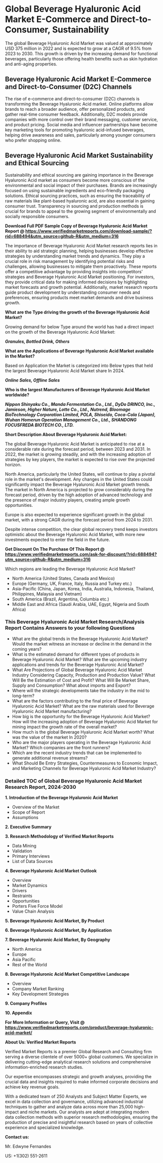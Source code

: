 <h1>Global Beverage Hyaluronic Acid Market E-Commerce and Direct-to-Consumer, Sustainability</h1><p class=""><p>The global Beverage Hyaluronic Acid Market was valued at approximately USD 375 million in 2022 and is expected to grow at a CAGR of 9.5% from 2023 to 2030. This growth is driven by the increasing demand for functional beverages, particularly those offering health benefits such as skin hydration and anti-aging properties.</p><h2>Beverage Hyaluronic Acid Market E-Commerce and Direct-to-Consumer (D2C) Channels</h2><p>The rise of e-commerce and direct-to-consumer (D2C) channels is transforming the Beverage Hyaluronic Acid market. Online platforms allow brands to reach a broader audience, offer personalized products, and gather real-time consumer feedback. Additionally, D2C models provide companies with more control over their brand messaging, customer service, and product pricing. Social media and influencer partnerships have become key marketing tools for promoting hyaluronic acid-infused beverages, helping drive awareness and sales, particularly among younger consumers who prefer shopping online.</p><h2>Beverage Hyaluronic Acid Market Sustainability and Ethical Sourcing</h2><p>Sustainability and ethical sourcing are gaining importance in the Beverage Hyaluronic Acid market as consumers become more conscious of the environmental and social impact of their purchases. Brands are increasingly focused on using sustainable ingredients and eco-friendly packaging solutions. Ethical sourcing practices, such as ensuring the traceability of raw materials like plant-based hyaluronic acid, are also essential in gaining consumer trust. Transparency in sourcing and production methods is crucial for brands to appeal to the growing segment of environmentally and socially responsible consumers.</p></p><p class=""><strong>Download Full PDF Sample Copy of Beverage Hyaluronic Acid Market Report @ <a href="https://www.verifiedmarketreports.com/download-sample/?rid=688494&utm_source=github-R&utm_medium=316" target="_blank">https://www.verifiedmarketreports.com/download-sample/?rid=688494&utm_source=github-R&utm_medium=316</a></strong></p><p>The importance of&nbsp;Beverage Hyaluronic Acid Market research reports lies in their ability to aid strategic planning, helping businesses develop effective strategies by understanding market trends and dynamics. They play a crucial role in risk management by identifying potential risks and challenges, allowing businesses to mitigate them proactively. These reports offer a competitive advantage by providing insights into competitors' strategies and Beverage Hyaluronic Acid Market positioning. For investors, they provide critical data for making informed decisions by highlighting market forecasts and growth potential. Additionally, market research reports guide product development by understanding consumer needs and preferences, ensuring products meet market demands and drive business growth.</p><p><strong>What are the&nbsp;Type driving the growth of the Beverage Hyaluronic Acid Market?</strong></p><p id="" class="">Growing demand for below Type around the world has had a direct impact on the growth of the Beverage Hyaluronic Acid Market:</p><p class=""><em><strong>Granules, Bottled Drink, Others</strong></em></p><p class=""><strong>What are the&nbsp;Applications&nbsp;of Beverage Hyaluronic Acid Market available in the Market?</strong></p><p id="" class="">Based on Application the Market is categorized into Below types that held the largest Beverage Hyaluronic Acid Market share In 2024.</p><p class=""><em><strong>Online Sales, Offline Sales</strong></em></p><p class=""><strong>Who is the largest Manufacturers of Beverage Hyaluronic Acid Market worldwide?</strong></p><p><em><strong>Nippon Shinyaku Co., Manda Fermentation Co., Ltd., DyDo DRINCO, Inc., Jamieson, Higher Nature, Lotte Co., Ltd., Nutrend, Bloomage BioTechnology Corporation Limited, POLA, Shiseido, Coca-Cola (Japan), Wuhan Homerun Operation Management Co., Ltd., SHANDONG FOCUSFREDA BIOTECH CO., LTD.</strong></em></p><p id="" class=""><strong>Short Description About Beverage Hyaluronic Acid Market:</strong></p><p>The global Beverage Hyaluronic Acid Market is anticipated to rise at a considerable rate during the forecast period, between 2023 and 2031. In 2022, the market is growing steadily, and with the increasing adoption of strategies by key players, the market is expected to rise over the projected horizon.</p><p>North America, particularly the United States, will continue to play a pivotal role in the market's development. Any changes in the United States could significantly impact the Beverage Hyaluronic Acid Market growth trends. The market in North America is projected to grow considerably during the forecast period, driven by the high adoption of advanced technology and the presence of major industry players, creating ample growth opportunities.</p><p>Europe is also expected to experience significant growth in the global market, with a strong CAGR during the forecast period from 2024 to 2031.</p><p>Despite intense competition, the clear global recovery trend keeps investors optimistic about the Beverage Hyaluronic Acid Market, with more new investments expected to enter the field in the future.</p><p id="" class=""><strong>Get Discount On The Purchase Of This Report @ <a href="https://www.verifiedmarketreports.com/ask-for-discount/?rid=688494?utm_source=github-R&utm_medium=316" target="_blank">https://www.verifiedmarketreports.com/ask-for-discount/?rid=688494?utm_source=github-R&utm_medium=316</a></strong></p><p class="">Which regions are leading the Beverage Hyaluronic Acid Market?</p><ul><li>North America (United States, Canada and Mexico)</li><li>Europe (Germany, UK, France, Italy, Russia and Turkey etc.)</li><li>Asia-Pacific (China, Japan, Korea, India, Australia, Indonesia, Thailand, Philippines, Malaysia and Vietnam)</li><li>South America (Brazil, Argentina, Columbia etc.)</li><li>Middle East and Africa (Saudi Arabia, UAE, Egypt, Nigeria and South Africa)</li></ul><h3 id="" class="">This Beverage Hyaluronic Acid Market Research/Analysis Report Contains Answers to your following Questions</h3><ul><li>What are the global trends in the Beverage Hyaluronic Acid Market? Would the market witness an increase or decline in the demand in the coming years?</li><li>What is the estimated demand for different types of products in Beverage Hyaluronic Acid Market? What are the upcoming industry applications and trends for the Beverage Hyaluronic Acid Market?</li><li>What Are Projections of Global Beverage Hyaluronic Acid Market Industry Considering Capacity, Production and Production Value? What Will Be the Estimation of Cost and Profit? What Will Be Market Share, Supply and Consumption? What about imports and Export?</li><li>Where will the strategic developments take the industry in the mid to long-term?</li><li>What are the factors contributing to the final price of Beverage Hyaluronic Acid Market? What are the raw materials used for Beverage Hyaluronic Acid Market manufacturing?</li><li>How big is the opportunity for the Beverage Hyaluronic Acid Market? How will the increasing adoption of Beverage Hyaluronic Acid Market for mining impact the growth rate of the overall market?</li><li>How much is the global Beverage Hyaluronic Acid Market worth? What was the value of the market In 2020?</li><li>Who are the major players operating in the Beverage Hyaluronic Acid Market? Which companies are the front runners?</li><li>Which are the recent industry trends that can be implemented to generate additional revenue streams?</li><li>What Should Be Entry Strategies, Countermeasures to Economic Impact, and Marketing Channels for Beverage Hyaluronic Acid Market Industry?</li></ul><h3 id="" class="">Detailed TOC of Global Beverage Hyaluronic Acid Market Research Report, 2024-2030</h3><p id="" class=""><strong>1. Introduction of the Beverage Hyaluronic Acid Market</strong></p><ul><li>Overview of the Market</li><li>Scope of Report</li><li>Assumptions</li></ul><p id="" class=""><strong>2. Executive Summary</strong></p><p id="" class=""><strong>3. Research Methodology of Verified Market Reports</strong></p><ul><li>Data Mining</li><li>Validation</li><li>Primary Interviews</li><li>List of Data Sources</li></ul><p id="" class=""><strong>4. Beverage Hyaluronic Acid Market Outlook</strong></p><ul><li>Overview</li><li>Market Dynamics</li><li>Drivers</li><li>Restraints</li><li>Opportunities</li><li>Porters Five Force Model</li><li>Value Chain Analysis</li></ul><p id="" class=""><strong>5. Beverage Hyaluronic Acid Market, By Product</strong></p><p id="" class=""><strong>6. Beverage Hyaluronic Acid Market, By Application</strong></p><p id="" class=""><strong>7. Beverage Hyaluronic Acid Market, By Geography</strong></p><ul><li>North America</li><li>Europe</li><li>Asia Pacific</li><li>Rest of the World</li></ul><p id="" class=""><strong>8. Beverage Hyaluronic Acid Market Competitive Landscape</strong></p><ul><li>Overview</li><li>Company Market Ranking</li><li>Key Development Strategies</li></ul><p id="" class=""><strong>9. Company Profiles</strong></p><p id="" class=""><strong>10. Appendix</strong></p><p id="" class=""><strong>For More Information or Query, Visit @ <a href="https://www.verifiedmarketreports.com/product/beverage-hyaluronic-acid-market/" target="_blank">https://www.verifiedmarketreports.com/product/beverage-hyaluronic-acid-market/</a></strong></p><p id="" class=""><strong>About Us: Verified Market Reports</strong></p><p id="" class="">Verified Market Reports is a premier Global Research and Consulting firm serving a diverse clientele of over 5000+ global customers. We specialize in delivering cutting-edge analytical research solutions and comprehensive information-enriched research studies.</p><p id="" class="">Our expertise encompasses strategic and growth analyses, providing the crucial data and insights required to make informed corporate decisions and achieve key revenue goals.</p><p id="" class="">With a dedicated team of 250 Analysts and Subject Matter Experts, we excel in data collection and governance, utilizing advanced industrial techniques to gather and analyze data across more than 25,000 high-impact and niche markets. Our analysts are adept at integrating modern data collection methods with superior research methodologies, ensuring the production of precise and insightful research based on years of collective experience and specialized knowledge.</p><p id="" class=""><strong>Contact us:</strong></p><p id="" class="">Mr. Edwyne Fernandes</p><p id="" class="">US: +1(302) 551-2611</p>
